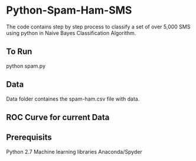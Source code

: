# Python-Spam-Ham-SMS
The code contains step by step process to classify a set of over 5,000 SMS using python in Naive Bayes Classification Algorithm.

## To Run
python spam.py

## Data
Data folder containes the spam-ham.csv file with data.

## ROC Curve for current Data



## Prerequisits
Python 2.7
Machine learning libraries
Anaconda/Spyder
